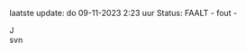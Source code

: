 laatste update: 
do 09-11-2023  2:23   uur 
Status: FAALT - fout - 
<div class="service R">J</div><div class="service R">svn</div>